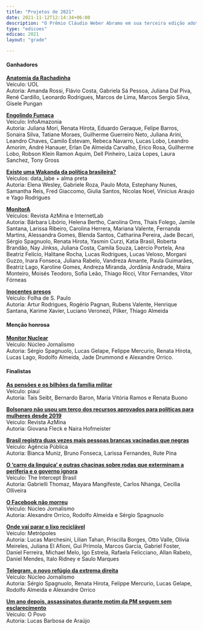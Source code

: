 ```yaml
---
title: "Projetos de 2021"
date: 2021-11-12T12:14:34+06:00
description: "O Prêmio Cláudio Weber Abramo em sua terceira edição adotou um novo formato sem categorias, para premiar os melhores trabalhos de jornalismo de dados do país."
type: "edicoes"
edicao: 2021
layout: "grade"

---
```


#### Ganhadores

**[Anatomia da Rachadinha](https://noticias.uol.com.br/reportagens-especiais/anatomia-da-rachadinha-bolsonaro)**  
    Veículo: UOL  
    Autoria: Amanda Rossi, Flávio Costa, Gabriela Sá Pessoa, Juliana Dal Piva, René Cardillo, Leonardo Rodrigues, Marcos de Lima, Marcos Sergio Silva, Gisele Pungan

**[Engolindo Fumaça](https://infoamazonia.org/project/engolindo-fumaca/)**  
    Veículo: InfoAmazonia  
    Autoria: Juliana Mori, Renata Hirota, Eduardo Geraque, Felipe Barros, Sonaira Silva, Tatiane Moraes, Guilherme Guerreiro Neto, Juliana Arini, Leandro Chaves, Camilo Estevam, Rebeca Navarro, Lucas Lobo, Leandro Amorim, André Hanauer, Erlan De Almeida Carvalho, Erico Rosa, Guilherme Lobo, Robson Klein Ramon Aquim, Dell Pinheiro, Laiza Lopes, Laura Sanchez, Tony Gross

**[Existe uma Wakanda da política brasileira?](https://datalabe.org/existe-uma-wakanda-da-politica-brasileira/)**  
    Veículos: data\_labe + alma preta  
    Autoria: Elena Wesley, Gabriele Roza, Paulo Mota, Estephany Nunes, Samantha Reis, Fred Giaccomo, Giulia Santos, Nicolas Noel, Vinicius Araujo e Yago Rodrigues

**[MonitorA](https://azmina.com.br/projetos/monitora/)**  
    Veículos: Revista AzMina e InternetLab  
    Autoria: Bárbara Libório, Helena Bertho, Carolina Oms, Thais Folego, Jamile Santana, Larissa Ribeiro, Carolina Herrera, Mariana Valente, Fernanda Martins, Alessandra Gomes, Blenda Santos, Catharina Pereira, Jade Becari, Sérgio Spagnuolo, Renata Hirota, Yasmin Curzi, Katia Brasil, Roberta Brandão, Nay Jinkss, Juliana Costa, Camila Souza, Laércio Portela, Ana Beatriz Felício, Halitane Rocha, Lucas Rodrigues, Lucas Veloso, Morgani Guzzo, Inara Fonseca, Juliana Rabelo, Vandreza Amante, Paula Guimarães, Beatriz Lago, Karoline Gomes, Andreza Miranda, Jordânia Andrade, Maira Monteiro, Moisés Teodoro, Sofia Leão, Thiago Ricci, Vitor Fernandes, Vitor Fórneas

**[Inocentes presos](https://temas.folha.uol.com.br/inocentes/)**  
    Veículo: Folha de S. Paulo  
    Autoria: Artur Rodrigues, Rogério Pagnan, Rubens Valente, Henrique Santana, Karime Xavier, Luciano Veronezi, Pilker, Thiago Almeida

#### Menção honrosa

**[Monitor Nuclear](https://www.nucleo.jor.br/institucional/2021-05-19-nova-ferramenta-twitter-politicos/)**  
    Veículo: Núcleo Jornalismo  
    Autoria: Sérgio Spagnuolo, Lucas Gelape, Felippe Mercurio, Renata Hirota, Lucas Lago, Rodolfo Almeida, Jade Drummond e Alexandre Orrico.

#### Finalistas

**[As pensões e os bilhões da família militar](https://piaui.folha.uol.com.br/as-pensoes-e-os-bilhoes-da-familia-militar/)**  
    Veículo: piauí  
    Autoria: Taís Seibt, Bernardo Baron, Maria Vitória Ramos e Renata Buono

**[Bolsonaro não usou um terço dos recursos aprovados para políticas para mulheres desde 2019](https://azmina.com.br/reportagens/bolsonaro-nao-usou-um-terco-dos-recursos-aprovados-para-politicas-para-mulheres-desde-2019/)**  
    Veículo: Revista AzMina  
    Autoria: Giovana Fleck e Naira Hofmeister

**[Brasil registra duas vezes mais pessoas brancas vacinadas que negras](https://apublica.org/2021/03/brasil-registra-duas-vezes-mais-pessoas-brancas-vacinadas-que-negras)**  
    Veículo: Agência Pública  
    Autoria: Bianca Muniz, Bruno Fonseca, Larissa Fernandes, Rute Pina

**[O ‘carro da linguiça’ e outras chacinas sobre rodas que exterminam a periferia e o governo ignora](https://theintercept.com/2020/10/26/chacina-sobre-rodas/)**  
    Veículo: The Intercept Brasil  
    Autoria: Gabrielli Thomaz, Mayara Mangifeste, Carlos Nhanga, Cecília Olliveira

**[O Facebook não morreu](https://www.nucleo.jor.br/especiais/2020-10-15-facebook-nao-morreu/)**  
    Veículo: Núcleo Jornalismo  
    Autoria: Alexandre Orrico, Rodolfo Almeida e Sérgio Spagnuolo

**[Onde vai parar o lixo reciclável](https://www.metropoles.com/materias-especiais/onde-vai-parar-o-lixo-que-voce-separa-rastreamos-os-caminhoes-de-reciclaveis-por-um-mes-na-capital-federal)**  
    Veículo: Metrópoles  
    Autoria: Lucas Marchesini, Lilian Tahan, Priscilla Borges, Otto Valle, Olívia Meireles, Juliana El Afioni, Gui Prímola, Marcos Garcia, Gabriel Foster, Daniel Ferreira, Michael Melo, Igo Estrela, Rafaela Felicciano, Allan Rabelo, Daniel Mendes, Italo Ridney e Saulo Marques

**[Telegram, o novo refúgio da extrema direita](https://www.nucleo.jor.br/especiais/2021-02-18-telegram-extrema-direita/)**  
    Veículo: Núcleo Jornalismo  
    Autoria: Sérgio Spagnuolo, Renata Hirota, Felippe Mercurio, Lucas Gelape, Rodolfo Almeida e Alexandre Orrico

**[Um ano depois, assassinatos durante motim da PM seguem sem esclarecimento](https://mais.opovo.com.br/reportagens-especiais/um-ano-motim-pm/2021/02/15/assassinatos-ocorridos-durante-motim-da-pm--em-2020--seguem-sem-esclarecimento.html)**  
    Veículo: O Povo  
    Autoria: Lucas Barbosa de Araújo